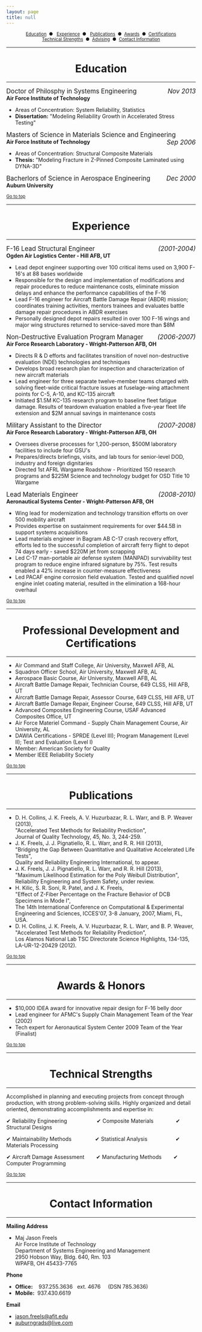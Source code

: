 ```yaml
---
layout: page
title: null 
---
```



<center><small><a href="#education">Education</a>&nbsp;&nbsp;&#9679;&nbsp;&nbsp;
<a href="#experience">Experience</a>&nbsp;&nbsp;&#9679;&nbsp;&nbsp;
<a href="#publications">Publications</a>&nbsp;&nbsp;&#9679;&nbsp;&nbsp;<a href="#awards">Awards</a>&nbsp;&nbsp;&#9679;&nbsp;&nbsp;<a href="#certifications">Certifications</a>
<br>
<a href="#technical">Technical Strengths</a>&nbsp;&nbsp;&#9679;&nbsp;&nbsp;<a href="#advising">Advising</a>&nbsp;&nbsp;&#9679;&nbsp;&nbsp;<a href="#contact">Contact Information</a></small></center>



****



# <center>Education<a name="education"></a></center>

****

<big>Doctor of Philosphy in Systems Engineering <span style="float:right;">_Nov 2013_</span></big><br>__Air Force Institute of Technology__

- Areas of Concentration: System Reliability, Statistics
- __Dissertation:__ "Modeling Reliability Growth in Accelerated Stress Testing"

<big>Masters of Science in Materials Science and Engineering <span style="float:right;">_Sep 2006_</span></big><br>__Air Force Institute of Technology__

- Areas of Concentration: Structural Composite Materials
- __Thesis:__ "Modeling Fracture in Z-Pinned Composite Laminated using DYNA-3D"

<big>Bacherlors of Science in Aerospace Engineering <span style="float:right;">_Dec 2000_</span></big><br>__Auburn University__

<small><a href="#">Go to top</a></small>

****

# <center>Experience<a name="experience"></a></center>

****

<big>F-16 Lead Structural Engineer <span style="float:right;">_(2001-2004)_</span></big><br>__Ogden Air Logistics Center - Hill AFB, UT__

- Lead depot engineer supporting over 100 critical items used on 3,900 F-16's at 88 bases worldwide
- Responsible for the design and implementation of modifications and repair procedures to reduce maintenance costs, eliminate mission delays and enhance the performance capabilities of the F-16
- Lead F-16 engineer for Aircraft Battle Damage Repair (ABDR) mission; coordinates training activities, mentors trainees and evaluates battle damage repair procedures in ABDR exercises
- Personally designed depot repairs resulted in over 100 F-16 wings and major wing structures returned to service-saved more than $8M

<big>Non-Destructive Evaluation Program Manager <span style="float:right;">_(2006-2007)_</span></big><br>__Air Force Research Laboratory - Wright-Patterson AFB, OH__

- Directs R & D efforts and facilitates transition of novel non-destructive evaluation (NDE) technologies and techniques
- Develops broad research plan for inspection and characterization of new aircraft materials
- Lead engineer for three separate twelve-member teams charged with solving fleet-wide critical fracture issues at fuselage-wing attachment points for C-5, A-10, and KC-135 aircraft
- Initiated $1.5M KC-135 research program to baseline fleet fatigue damage.  Results of teardown evaluation enabled a five-year fleet life extension and $2M annual savings in maintenance costs

<big>Military Assistant to the Director <span style="float:right;">_(2007-2008)_</span></big><br>__Air Force Research Laboratory - Wright-Patterson AFB, OH__

- Oversees diverse processes for 1,200-person, $500M laboratory facilities to include four GSU's
- Prepares/directs briefings, visits, and lab tours for senior-level DOD, industry and foreign dignitaries
- Directed 1st AFRL Wargame Roadshow - Prioritized 150 research programs and $225M Science and technology budget for OSD Title 10 Wargame

<big>Lead Materials Engineer <span style="float:right;">_(2008-2010)_</span></big><br>__Aeronautical Systems Center - Wright-Patterson AFB, OH__

- Wing lead for modernization and technology transition efforts on over 500 mobility aircraft
- Provides expertise on sustainment requirements for over $44.5B in support systems acquisitions
- Lead materials engineer in Bagram AB C-17 crash recovery effort, efforts led to the successful completion of aircraft ferry flight to depot 74 days early - saved $220M jet from scrapping
- Led C-17 man-portable air defense system (MANPAD) survivability test program to reduce engine infrared signature by 75%.  Test results enabled a 42% increase in counter-measure effectiveness
- Led PACAF engine corrosion field evaluation.  Tested and qualified novel engine inlet coating material, resulted in the elimination a 168-hour overhaul

<small><a href="#">Go to top</a></small>

****

# <center>Professional Development and Certifications<a name="certifications"></a></center>

****

- Air Command and Staff College, Air University, Maxwell AFB, AL
- Squadron Officer School, Air University, Maxwell AFB, AL
- Aerospace Basic Course, Air University, Maxwell AFB, AL
- Aircraft Battle Damage Repair, Technician Course, 649 CLSS, Hill AFB, UT
- Aircraft Battle Damage Repair, Assessor Course, 649 CLSS, Hill AFB, UT
- Aircraft Battle Damage Repair, Engineer Course, 649 CLSS, Hill AFB, UT
- Advanced Composites Engineering Course, USAF Advanced Composites Office, UT
- Air Force Materiel Command - Supply Chain Management Course, Air University, AL
- DAWIA Certifications - SPRDE (Level III); Program Management (Level II); Test and Evaluation (Level I)
- Member: American Society for Quality
- Member IEEE Reliability Society

<small><a href="#">Go to top</a></small>

****

# <center>Publications<a name="publications"></a></center>

****

- D. H. Collins, J. K. Freels, A. V. Huzurbazar, R. L. Warr, and B. P. Weaver (2013),<br>"Accelerated Test Methods for Reliability Prediction",<br>Journal of Quality Technology, 45, No. 3, 244-259.
- J. K. Freels, J. J. Pignatiello, R. L. Warr, and R. R. Hill (2013),<br>"Bridging the Gap Between Quantitative and Qualitative Accelerated Life Tests",<br>Quality and Reliability Engineering International, to appear.
- J. K. Freels, J. J. Pignatiello, R. L. Warr, and R. R. Hill (2013),<br>"Maximum Likelihood Estimation for the Poly Weibull Distribution",<br>Reliability Engineering and System Safety, under review.
- H. Kilic, S. R. Soni, R. Patel, and J. K. Freels,<br>"Effect of Z-Fiber Percentage on the Fracture Behavior of DCB Specimens in Mode I",<br>The 14th International Conference on Computational & Experimental Engineering and Sciences, ICCES'07, 3-8 January, 2007, Miami, FL, USA.
- D. H. Collins, J. K. Freels, A. V. Huzurbazar, R. L. Warr, and B. P. Weaver,<br>"Accelerated Test Methods for Reliability Prediction",<br>Los Alamos National Lab TSC Directorate Science Highlights, 134-135, LA-UR-12-20429 (2012).

<small><a href="#">Go to top</a></small>

****

# <center>Awards & Honors<a name="awards"></a></center>

****

- $10,000 IDEA award for innovative repair design for F-16 belly door
- Lead engineer for AFMC's Supply Chain Management Team of the Year (2002)
- Tech expert for Aeronautical System Center 2009 Team of the Year (Finalist)

<small><a href="#">Go to top</a></small>

****

# <center>Technical Strengths<a name="technical"></a></center>

****
Accomplished in planning and executing projects from concept through production, with strong problem-solving skills.  Highly organized and detail oriented, demonstrating accomplishments and expertise in:


&#10004; Reliability Engineering&nbsp;&nbsp;&nbsp;&nbsp;&nbsp;&nbsp;&nbsp;&nbsp;&nbsp;&nbsp;&nbsp;&nbsp;&nbsp;&nbsp;&nbsp;&nbsp;&nbsp;&nbsp;&nbsp;
&#10004; Composite Materials&nbsp;&nbsp;&nbsp;&nbsp;&nbsp;&nbsp;&nbsp;&nbsp;&nbsp;&nbsp;&nbsp;&nbsp;&nbsp;&nbsp;
&#10004; Structural Designs

&#10004; Maintainability Methods&nbsp;&nbsp;&nbsp;&nbsp;&nbsp;&nbsp;&nbsp;&nbsp;&nbsp;&nbsp;&nbsp;&nbsp;&nbsp;&nbsp;&nbsp;
&#10004; Statistical Analysis&nbsp;&nbsp;&nbsp;&nbsp;&nbsp;&nbsp;&nbsp;&nbsp;&nbsp;&nbsp;&nbsp;&nbsp;&nbsp;&nbsp;&nbsp;&nbsp;&nbsp;&nbsp;
&#10004; Materials Processing

&#10004; Aircraft Damage Assessment&nbsp;&nbsp;&nbsp;&nbsp;&nbsp;&nbsp;&nbsp;
&#10004; Manufacturing Methods&nbsp;&nbsp;&nbsp;&nbsp;&nbsp;&nbsp;&nbsp;
&#10004; Computer Programming

<small><a href="#">Go to top</a></small>

****

# <center>Contact Information<a name="contact"></a></center>

****

__Mailing Address__

- Maj Jason Freels<br>Air Force Institute of Technology<br>Department of Systems Engineering and Management<br>2950 Hobson Way, Bldg. 640, Rm. 103<br>WPAFB, OH 45433-7765

__Phone__

- __Office:__ &nbsp;&nbsp;&nbsp;937.255.3636 &nbsp;&nbsp;ext. 4676 &nbsp;&nbsp;&nbsp; (DSN 785.3636)
- __Mobile:__ &nbsp;937.430.6619

__Email__

- <jason.freels@afit.edu>
- <auburngrads@live.com>
